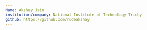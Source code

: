 ```yaml
---
Name: Akshay Jain
institution/company: National Institute of Technology Trichy
github: https://github.com/rudeakshay
---
```

